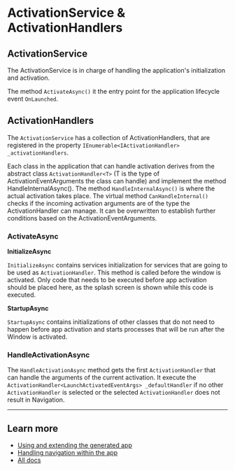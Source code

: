 # ActivationService & ActivationHandlers

## ActivationService

The ActivationService is in charge of handling the application's initialization and activation.

The method `ActivateAsync()` it the entry point for the application lifecycle event `OnLaunched`.

## ActivationHandlers

The `ActivationService` has a collection of ActivationHandlers, that are registered in the property `IEnumerable<IActivationHandler> _activationHandlers`.

Each class in the application that can handle activation derives from the abstract class `ActivationHandler<T>` (T is the type of ActivationEventArguments the class can handle) and implement the method HandleInternalAsync().
The method `HandleInternalAsync()` is where the actual activation takes place.
The virtual method `CanHandleInternal()` checks if the incoming activation arguments are of the type the ActivationHandler can manage. It can be overwritten to establish further conditions based on the ActivationEventArguments.

### ActivateAsync

**InitializeAsync**

`InitializeAsync` contains services initialization for services that are going to be used as `ActivationHandler`. This method is called before the window is activated. Only code that needs to be executed before app activation should be placed here, as the splash screen is shown while this code is executed.

**StartupAsync**

`StartupAsync` contains initializations of other classes that do not need to happen before app activation and starts processes that will be run after the Window is activated.

### HandleActivationAsync

The `HandleActivationAsync` method gets the first `ActivationHandler` that can handle the arguments of the current activation. It execute the `ActivationHandler<LaunchActivatedEventArgs> _defaultHandler` if no other `ActivationHandler` is selected or the selected `ActivationHandler` does not result in Navigation.

---

## Learn more

- [Using and extending the generated app](./readme.md)
- [Handling navigation within the app](./navigation.md)
- [All docs](../readme.md)
